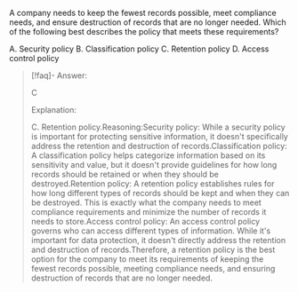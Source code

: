 
A company needs to keep the fewest records possible, meet compliance needs, and ensure destruction of records that are no longer needed. Which of the following best describes the policy that meets these requirements? 

A. Security policy 
B. Classification policy 
C. Retention policy 
D. Access control policy

> [!faq]- Answer: 
> 
> C 
> 
> Explanation: 
> 
> C. Retention policy.Reasoning:Security policy: While a security policy is important for protecting sensitive information, it doesn't specifically address the retention and destruction of records.Classification policy: A classification policy helps categorize information based on its sensitivity and value, but it doesn't provide guidelines for how long records should be retained or when they should be destroyed.Retention policy: A retention policy establishes rules for how long different types of records should be kept and when they can be destroyed. This is exactly what the company needs to meet compliance requirements and minimize the number of records it needs to store.Access control policy: An access control policy governs who can access different types of information. While it's important for data protection, it doesn't directly address the retention and destruction of records.Therefore, a retention policy is the best option for the company to meet its requirements of keeping the fewest records possible, meeting compliance needs, and ensuring destruction of records that are no longer needed.
